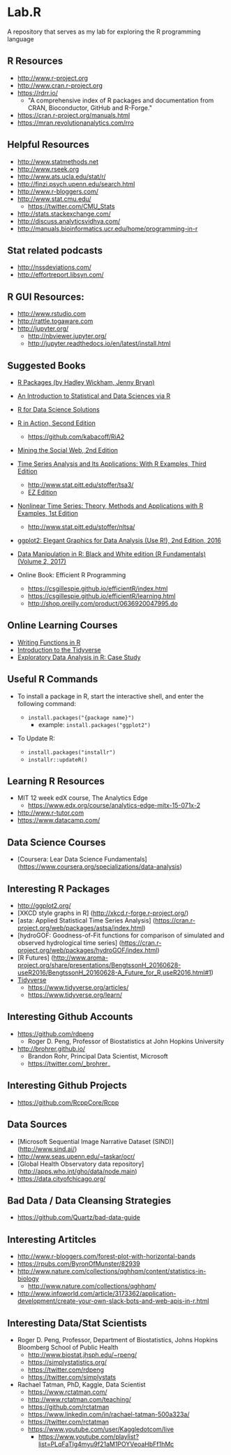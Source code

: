 # Lab.R   
A repository that serves as my lab for exploring the R programming language    


## R Resources
- http://www.r-project.org
- http://www.cran.r-project.org
- https://rdrr.io/
  + "A comprehensive index of R packages and documentation from CRAN, Bioconductor, GitHub and R-Forge."
- https://cran.r-project.org/manuals.html
- https://mran.revolutionanalytics.com/rro


## Helpful Resources
- http://www.statmethods.net
- http://www.rseek.org
- http://www.ats.ucla.edu/stat/r/
- http://finzi.psych.upenn.edu/search.html
- http://www.r-bloggers.com/
- http://www.stat.cmu.edu/
  + https://twitter.com/CMU_Stats
- http://stats.stackexchange.com/
- http://discuss.analyticsvidhya.com/
- http://manuals.bioinformatics.ucr.edu/home/programming-in-r 


## Stat related podcasts
- http://nssdeviations.com/
- http://effortreport.libsyn.com/



## R GUI Resources:
- http://www.rstudio.com
- http://rattle.togaware.com
- http://jupyter.org/  
  + http://nbviewer.jupyter.org/
  + http://jupyter.readthedocs.io/en/latest/install.html 


## Suggested Books
- [R Packages (by Hadley Wickham, Jenny Bryan)](https://r-pkgs.org/index.html)

- [An Introduction to Statistical and Data Sciences via R](https://moderndive.com/)

- [R for Data Science Solutions](https://jrnold.github.io/r4ds-exercise-solutions/)

- [R in Action, Second Edition](https://www.manning.com/books/r-in-action-second-edition)
  + https://github.com/kabacoff/RiA2

- [Mining the Social Web, 2nd Edition](http://nbviewer.jupyter.org/github/ptwobrussell/Mining-the-Social-Web-2nd-Edition/tree/master/ipynb/)

- [Time Series Analysis and Its Applications: With R Examples, Third Edition](http://www.amazon.com/Time-Analysis-Its-Applications-Statistics/dp/144197864X/)
  + http://www.stat.pitt.edu/stoffer/tsa3/
  + [EZ Edition](http://www.stat.pitt.edu/stoffer/tsa3/tsa3EZ.pdf)

- [Nonlinear Time Series: Theory, Methods and Applications with R Examples, 1st Edition](http://www.amazon.com/Nonlinear-Time-Applications-Examples-Statistical/dp/1466502258)
  + http://www.stat.pitt.edu/stoffer/nltsa/

- [ggplot2: Elegant Graphics for Data Analysis (Use R!), 2nd Edition, 2016](https://www.amazon.com/ggplot2-Elegant-Graphics-Data-Analysis/dp/331924275X)

- [Data Manipulation in R: Black and White edition (R Fundamentals) (Volume 2, 2017)](https://www.amazon.com/Data-Manipulation-Black-White-Fundamentals/dp/1979699933/)
- Online Book: Efficient R Programming
  + https://csgillespie.github.io/efficientR/index.html
  + https://csgillespie.github.io/efficientR/learning.html
  + http://shop.oreilly.com/product/0636920047995.do



## Online Learning Courses
- [Writing Functions in R](https://www.datacamp.com/courses/writing-functions-in-r)
- [Introduction to the Tidyverse](https://www.datacamp.com/courses/introduction-to-the-tidyverse)
- [Exploratory Data Analysis in R: Case Study](https://www.datacamp.com/courses/exploratory-data-analysis-in-r-case-study)



## Useful R Commands
- To install a package in R, start the interactive shell, and enter the following command:  
  + ```install.packages("{package name}")```
    * example: ```install.packages("ggplot2")```


- To Update R:
  + ```install.packages("installr")```
  + ```installr::updateR()```


## Learning R Resources
- MIT 12 week edX course, The Analytics Edge 
  + https://www.edx.org/course/analytics-edge-mitx-15-071x-2
- http://www.r-tutor.com
- https://www.datacamp.com/


## Data Science Courses
- [Coursera: Lear Data Science Fundamentals] (https://www.coursera.org/specializations/data-analysis)


## Interesting R Packages
- http://ggplot2.org/
- [XKCD style graphs in R] (http://xkcd.r-forge.r-project.org/)
- [asta: Applied Statistical Time Series Analysis] (https://cran.r-project.org/web/packages/astsa/index.html)
- [hydroGOF: Goodness-of-Fit functions for comparison of simulated and observed hydrological time series] (https://cran.r-project.org/web/packages/hydroGOF/index.html)
- [R Futures] (http://www.aroma-project.org/share/presentations/BengtssonH_20160628-useR2016/BengtssonH_20160628-A_Future_for_R,useR2016.html#1)
- [Tidyverse](https://www.tidyverse.org/)
  + https://www.tidyverse.org/articles/
  + https://www.tidyverse.org/learn/


## Interesting Github Accounts
- https://github.com/rdpeng
  + Roger D. Peng, Professor of Biostatistics at John Hopkins University
- http://brohrer.github.io/
  + Brandon Rohr, Principal Data Scientist, Microsoft
  + https://twitter.com/_brohrer_



## Interesting Github Projects
- https://github.com/RcppCore/Rcpp


## Data Sources
- [Microsoft Sequential Image Narrative Dataset (SIND)] (http://www.sind.ai/)
- http://www.seas.upenn.edu/~taskar/ocr/
- [Global Health Observatory data repository] (http://apps.who.int/gho/data/node.main)
- https://data.cityofchicago.org/


## Bad Data / Data Cleansing Strategies
- https://github.com/Quartz/bad-data-guide



## Interesting Artitcles
- http://www.r-bloggers.com/forest-plot-with-horizontal-bands
- https://rpubs.com/ByronOfMunster/82939
- http://www.nature.com/collections/qghhqm/content/statistics-in-biology
  + http://www.nature.com/collections/qghhqm/
- http://www.infoworld.com/article/3173362/application-development/create-your-own-slack-bots-and-web-apis-in-r.html


## Interesting Data/Stat Scientists
- Roger D. Peng, Professor, Department of Biostatistics, Johns Hopkins Bloomberg School of Public Health
  + http://www.biostat.jhsph.edu/~rpeng/
  + https://simplystatistics.org/
  + https://twitter.com/rdpeng
  + https://twitter.com/simplystats
- Rachael Tatman, PhD, Kaggle, Data Scientist
  + https://www.rctatman.com/
  + http://www.rctatman.com/teaching/
  + https://github.com/rctatman
  + https://www.linkedin.com/in/rachael-tatman-500a323a/
  + https://twitter.com/rctatman 
  + https://www.youtube.com/user/Kaggledotcom/live
    * https://www.youtube.com/playlist?list=PLqFaTIg4myu9f21aM1POYVeoaHbFf1hMc
  


